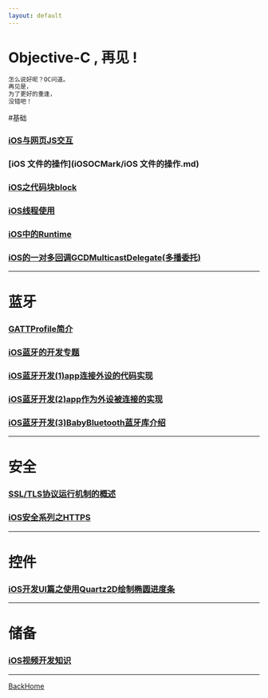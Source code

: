 ```yaml
---
layout: default
---
```


# Objective-C , 再见 !

```markdown
怎么说好呢？OC问道。
再见是，
为了更好的重逢，
没错吧！
```

#基础

### [iOS与网页JS交互](iOSOCMark/iOS与网页JS交互.md)



### [iOS 文件的操作](iOSOCMark/iOS 文件的操作.md)



### [iOS之代码块block](iOSOCMark/iOS之代码块block攻关.md)



### [iOS线程使用](iOSOCMark/iOS线程使用Objective-C版.md)



### [iOS中的Runtime](iOSOCMark/iOS中的Runtime.md)



### [iOS的一对多回调GCDMulticastDelegate(多播委托)](iOSOCMark/iOS的GCDMulticastDelegate多播委托.md)



------





# 蓝牙

### [GATTProfile简介](iOSOCMark/GATTProfile简介.md)



### [iOS蓝牙的开发专题](iOSOCMark/iOS蓝牙的开发专题.md)



### [iOS蓝牙开发(1)app连接外设的代码实现](iOSOCMark/iOS蓝牙开发首篇.md)



### [iOS蓝牙开发(2)app作为外设被连接的实现](iOSOCMark/iOS蓝牙开发中篇.md)



### [iOS蓝牙开发(3)BabyBluetooth蓝牙库介绍](iOSOCMark/iOS蓝牙开发末篇.md)



------





# 安全

### [SSL/TLS协议运行机制的概述](iOSOCMark/SSL和TLS协议运行机制的概述.md)



### [iOS安全系列之HTTPS](iOSOCMark/iOS安全系列之HTTPS.md)



------





# 控件

### [iOS开发UI篇之使用Quartz2D绘制椭圆进度条](iOSOCMark/iOS开发UI篇之使用Quartz2D绘制椭圆进度条.md)



------





# 储备

### [iOS视频开发知识](iOSOCMark/iOS视频开发知识.md)



------





[BackHome](http://robinshare.github.io/)

